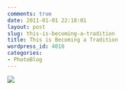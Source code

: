 ```yaml
---
comments: true
date: 2011-01-01 22:18:01
layout: post
slug: this-is-becoming-a-tradition
title: This is Becoming a Tradition
wordpress_id: 4018
categories:
- PhotoBlog
---
```


![](http://ryanfitzer.com/main/wp-content/uploads/2011/01/2010-11-23-at-15-15-19.jpg)
